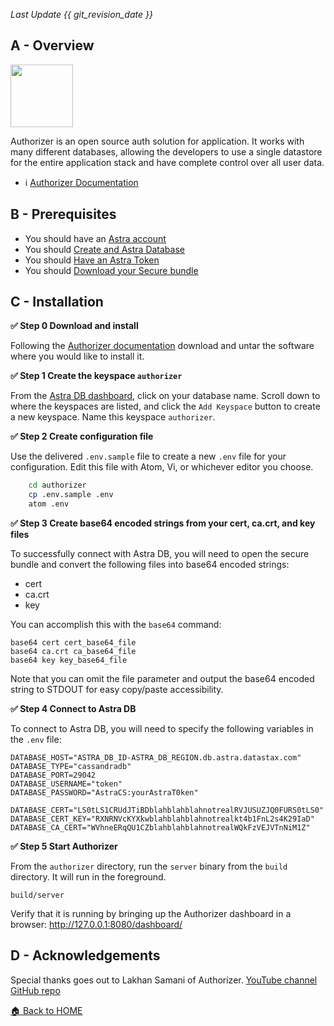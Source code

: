 *Last Update {{ git_revision_date }}*

## A - Overview

<img src="https://camo.githubusercontent.com/1f675c076a58e2faa3e81a84a959432d0edb4846212913efd212bde95191803e/68747470733a2f2f617574686f72697a65722e6465762f696d616765732f6c6f676f2e706e67" height="100px" />

Authorizer is an open source auth solution for application.  It works with many different databases, allowing the developers to use a single datastore for the entire application stack and have complete control over all user data.

- ℹ️ [Authorizer Documentation](https://docs.authorizer.dev/)

## B - Prerequisites

- You should have an [Astra account](http://astra.datastax.com/)
- You should [Create and Astra Database](https://github.com/datastaxdevs/awesome-astra/wiki/Create-an-AstraDB-Instance)
- You should [Have an Astra Token](https://github.com/datastaxdevs/awesome-astra/wiki/Create-an-Astra-Token)
- You should [Download your Secure bundle](https://github.com/datastaxdevs/awesome-astra/wiki/Download-the-secure-connect-bundle)

## C - Installation

**✅ Step 0 Download and install**

Following the [Authorizer documentation](https://docs.authorizer.dev/deployment/binary) download and untar the software where you would like to install it.

**✅ Step 1 Create the keyspace `authorizer`**

From the [Astra DB dashboard](https://astra.datastax.com), click on your database name. Scroll down to where the keyspaces are listed, and click the `Add Keyspace` button to create a new keyspace. Name this keyspace `authorizer`.

**✅ Step 2 Create configuration file**

Use the delivered `.env.sample` file to create a new `.env` file for your configuration.  Edit this file with Atom, Vi, or whichever editor you choose.
```bash
    cd authorizer
    cp .env.sample .env
    atom .env
```

**✅ Step 3 Create base64 encoded strings from your cert, ca.crt, and key files**

To successfully connect with Astra DB, you will need to open the secure bundle and convert the following files into base64 encoded strings:

 - cert
 - ca.crt
 - key

 You can accomplish this with the `base64` command:

```
base64 cert cert_base64_file
base64 ca.crt ca_base64_file
base64 key key_base64_file
```

Note that you can omit the file parameter and output the base64 encoded string to STDOUT for easy copy/paste accessibility.

**✅ Step 4 Connect to Astra DB**

To connect to Astra DB, you will need to specify the following variables in the `.env` file:

```
DATABASE_HOST="ASTRA_DB_ID-ASTRA_DB_REGION.db.astra.datastax.com"
DATABASE_TYPE="cassandradb"
DATABASE_PORT=29042
DATABASE_USERNAME="token"
DATABASE_PASSWORD="AstraCS:yourAstraT0ken"

DATABASE_CERT="LS0tLS1CRUdJTiBDblahblahblahnotrealRVJUSUZJQ0FURS0tLS0"
DATABASE_CERT_KEY="RXNRNVcKYXkwblahblahblahnotrealkt4b1FnL2s4K29IaD"
DATABASE_CA_CERT="WVhneERqQU1CZblahblahblahnotrealWQkFzVEJVTnNiM1Z"
```

**✅ Step 5 Start Authorizer**

From the `authorizer` directory, run the `server` binary from the `build` directory.  It will run in the foreground.
```
build/server
```

Verify that it is running by bringing up the Authorizer dashboard in a browser: http://127.0.0.1:8080/dashboard/

## D - Acknowledgements

Special thanks goes out to Lakhan Samani of Authorizer.
[YouTube channel](https://www.youtube.com/c/LakhanSamani/featured)
[GitHub repo](https://github.com/authorizerdev/authorizer)

[🏠 Back to HOME](https://awesome-astra.github.io/docs/)
